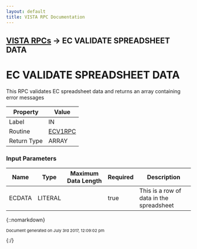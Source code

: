 ```yaml
---
layout: default
title: VISTA RPC Documentation
---
```


## [VISTA RPCs](TableOfContents) &#8594; EC VALIDATE SPREADSHEET DATA
# EC VALIDATE SPREADSHEET DATA

This RPC validates EC spreadsheet data and returns an array containing error messages

Property | Value
--- | ---
Label | IN
Routine | [ECV1RPC](http://code.osehra.org/dox/Routine_ECV1RPC_source.html)
Return Type | ARRAY


### Input Parameters

Name | Type | Maximum Data Length | Required | Description
--- | --- | --- | --- | ---
ECDATA | LITERAL |  | true | This is a row of data in the spreadsheet



{::nomarkdown} <br/><p style="font-size: 11px">Document generated on July 3rd 2017, 12:09:02 pm</p>{:/}